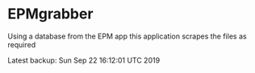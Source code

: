 # EPMgrabber
Using a database from the EPM app this application scrapes the files as required


Latest backup: Sun Sep 22 16:12:01 UTC 2019

